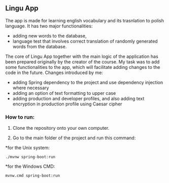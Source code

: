 ## **Lingu App**

The app is made for learning english vocabulary and its trasnlation to polish language. It has two major functionalities:
* adding new words to the database,
* language test that involves correct translation of randomly generated words from the database.

The core of Lingu App together with the main logic of the application has been prepared originally by the creator of the course. My task was to add some functionalities to the app, which will facilitate adding changes to the code in the future. Changes introduced by me:
* adding Spring dependency to the project and use dependency injection where necessary
* adding an option of text formatting to upper case
* adding production and developer profiles, and also adding text encryption in production profile using Caesar cipher

### **How to run:**
1. Clone the repository onto your own computer.

2. Go to the main folder of the project and run this command:

*for the Unix system:
```
./mvnw spring-boot:run
```
*for the Windows CMD:
```
mvnw.cmd spring-boot:run
```
